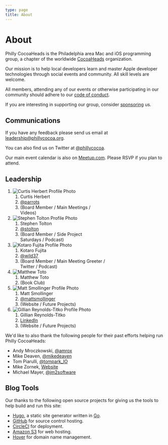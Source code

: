 ```yaml
---
type: page
title: About
---
```


# About

Philly CocoaHeads is the Philadelphia area Mac and iOS programming group, a chapter of the worldwide <a href="http://cocoaheads.org/">CocoaHeads</a> organization.

Our mission is to help local developers learn and master Apple developer technologies through social events and community. All skill levels are welcome.

All members, attending any of our events or otherwise participating in our community should adhere to our [code of conduct](/code-of-conduct).

If you are interesting in supporting our group, consider [sponsoring](/sponsorship) us.

## Communications

If you have any feedback please send us email at <leadership@phillycocoa.org>.

You can also find us on Twitter at [@phillycocoa](http://twitter.com/phillycocoa).

Our main event calendar is also on [Meetup.com](https://www.meetup.com/PhillyCocoaHeads/). Please RSVP if you plan to attend.

## Leadership

<ol class="leadership">

<li>
  <img src="https://www.gravatar.com/avatar/9b54e5324785eb939bcc8f15c724baf9?s=150" alt="Curtis Herbert Profile Photo">
  <ol class="info">
  <li class="name">Curtis Herbert</li>
  <li class="twitter"><a href="http://twitter.com/parrots">@parrots</a></li>
  <li class="responsibilities">(Board Member / Main Meetings /<br> Videos)</li>
  </ol>
</li>



<li>
  <img src="https://www.gravatar.com/avatar/b05e7cfb32dbd2c3ed159a1ac1e15165?s=150" alt="Stephen Tolton Profile Photo">
  <ol class="info">
  <li class="name">Stephen Tolton</li>
  <li class="twitter"><a href="http://twitter.com/stolton">@stolton</a></li>
  <li class="responsibilities">(Board Member / Side Project <br>Saturdays / Podcast)</li>
  </ol>
</li>

<li>
  <img src="https://www.gravatar.com/avatar/7aef4a1b4f67f1db1ff5ed28a7ac81ed?s=150" alt="Kotaro Fujita Profile Photo">
  <ol class="info">
  <li class="name">Kotaro Fujita</li>
  <li class="twitter"><a href="http://twitter.com/wild37">@wild37</a></li>
  <li class="responsibilities">(Board Member / Main Meeting Greeter /<br> Twitter / Podcast)</li>
  </ol>
</li>

<li>
  <img src="images/matt_profile_pic.jpg" alt="Matthew Toto">
  <ol class="info">
  <li class="name">Matthew Toto</li>
  <li class="responsibilities">(Book Club)</li>
  </ol>
</li>

<li>
  <img src="https://www.gravatar.com/avatar/42267223014b3d0ec4f033ffe7cbda92?s=150" alt="Matt Smollinger Profile Photo">
  <ol class="info">
  <li class="name">Matt Smollinger</li>
  <li class="twitter"><a href="http://twitter.com/mattsmollinger">@mattsmollinger</a></li>
  <li class="responsibilities">(Website / Future Projects)</li>
  </ol>
</li>

<li>
  <img src="https://www.gravatar.com/avatar/41d38d758bfcbc0d546189dbc1d2fee9?s=150" alt="Gillian Reynolds-Titko Profile Photo">
  <ol class="info">
  <li class="name">Gillian Reynolds-Titko</li>
  <li class="twitter"><a href="https://www.linkedin.com/in/gillianreynoldstitko/">LinkedIn</a></li>
  <li class="responsibilities">(Website / Future Projects)</li>
  </ol>
</li>

</ol>

We'd like to also thank the following people for their past efforts helping run Philly CocoaHeads:

* Andy Mroczkowski, [@amrox](http://twitter.com/amrox)
* Mike Deaven, [@mikedeaven](https://twitter.com/mikedeaven)
* Tom Piarulli, [@tompark_IO](https://twitter.com/tompark_IO)
* Mike Zornek, [Website](http://mikezornek.com)
* Michael Mayer, [@jm2software](http://twitter.com/jm2software)

## Blog Tools

Our thanks to the following open source projects for giving us the tools to help build and run this site:

* [Hugo](https://gohugo.io/), a static site generator written in [Go](https://golang.org/).
* [GitHub](https://github.com/) for source control hosting.
* [CircleCI](https://circleci.com/) for deployment.
* [Amazon S3](https://aws.amazon.com/s3/) for web hosting.
* [Hover](https://www.hover.com/) for domain name management.
